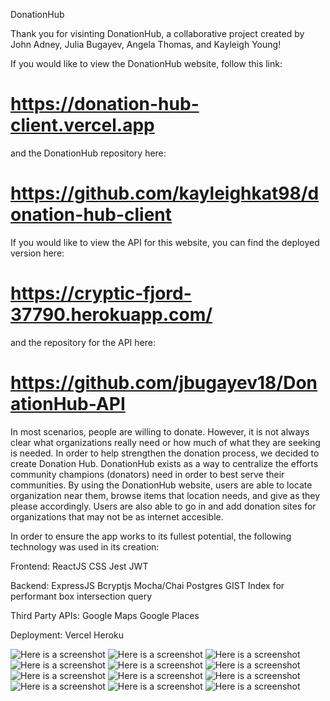 DonationHub

Thank you for visinting DonationHub, a collaborative project created by John Adney,
Julia Bugayev, Angela Thomas, and Kayleigh Young!

If you would like to view the DonationHub website, follow this link:
# https://donation-hub-client.vercel.app
and the DonationHub repository here:
# https://github.com/kayleighkat98/donation-hub-client
If you would like to view the API for this website, you can find the deployed version here:
# https://cryptic-fjord-37790.herokuapp.com/
and the repository for the API here:
# https://github.com/jbugayev18/DonationHub-API

In most scenarios, people are willing to donate. However, it is not always clear what organizations
really need or how much of what they are seeking is needed. In order to help strengthen the donation 
process, we decided to create Donation Hub. DonationHub exists as a way to centralize the efforts community
champions (donators) need in order to best serve their communities. By using the DonationHub website, users 
are able to locate organization near them, browse items that location needs, and give as they please accordingly. 
Users are also able to go in and add donation sites for organizations that may not be as internet accesible. 

In order to ensure the app works to its fullest potential, the following technology was used in its creation:

Frontend: 
    ReactJS
    CSS
    Jest
    JWT   

Backend:
    ExpressJS
    Bcryptjs
    Mocha/Chai
    Postgres
        GIST Index for performant box intersection query

Third Party APIs:
    Google Maps
    Google Places

Deployment:
    Vercel 
    Heroku

![Here is a screenshot](AppScreenshots/DonationHubImage1.png)
![Here is a screenshot](AppScreenshots/DonationHubImage2.png)
![Here is a screenshot](AppScreenshots/DonationHubImage3.png)
![Here is a screenshot](AppScreenshots/DonationHubImage4.png)
![Here is a screenshot](AppScreenshots/DonationHubImages5.png)
![Here is a screenshot](AppScreenshots/DonationHubImages6.png)
![Here is a screenshot](AppScreenshots/DonationHubImages7.png)
![Here is a screenshot](AppScreenshots/DonationHubImages8.png)
![Here is a screenshot](AppScreenshots/DonationHubImages9.png)
![Here is a screenshot](AppScreenshots/DonationHubImages10.png)
![Here is a screenshot](AppScreenshots/DonationHubImages11.png)
![Here is a screenshot](AppScreenshots/DonationHubImages12.png)
